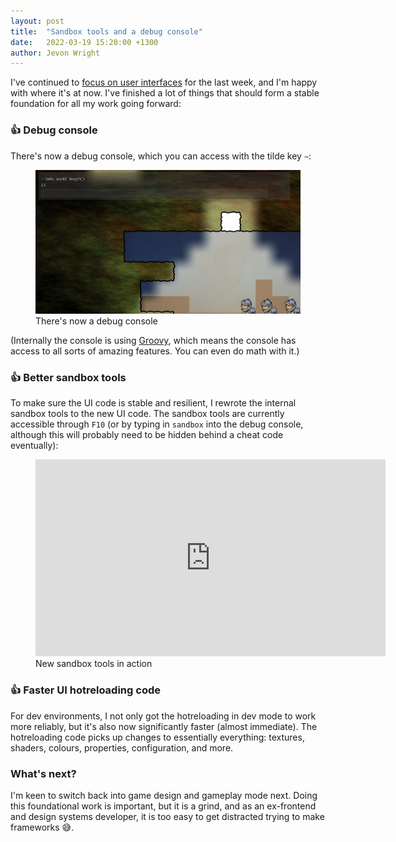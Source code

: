 ```yaml
---
layout: post
title:  "Sandbox tools and a debug console"
date:   2022-03-19 15:20:00 +1300
author: Jevon Wright
---
```


I've continued to [focus on user interfaces](/2022/03/11/more-user-interfaces) for the
last week, and I'm happy with where it's at now. I've finished a lot of things that should form
a stable foundation for all my work going forward:

### 👍 Debug console

There's now a debug console, which you can access with the tilde key `~`:

<figure class="image">
  <a href="/assets/screenshots/2022-03-19.png"><img src="/assets/screenshots/2022-03-19.png"></a>
  <figcaption>There's now a debug console</figcaption>
</figure>

(Internally the console is using [Groovy](https://groovy-lang.org/),
which means the console has access to all sorts of amazing features. You can even do math with it.)

### 👍 Better sandbox tools

To make sure the UI code is stable and resilient, I rewrote the internal sandbox tools to
the new UI code. The sandbox tools are currently accessible through `F10` (or by
typing in `sandbox` into the debug console, although this will probably need to be hidden
behind a cheat code eventually):

<figure class="video">
  <iframe width="560" height="315" src="https://www.youtube.com/embed/unmWHiPmelg" title="YouTube video player" frameborder="0" allow="accelerometer; autoplay; clipboard-write; encrypted-media; gyroscope; picture-in-picture" allowfullscreen></iframe>
  <figcaption>New sandbox tools in action</figcaption>
</figure>

### 👍 Faster UI hotreloading code

For dev environments, I not only got the hotreloading in dev mode to work more reliably, but
it's also now significantly faster (almost immediate). The hotreloading code picks
up changes to essentially everything: textures, shaders, colours, properties, configuration, and more.

### What's next?

I'm keen to switch back into game design and gameplay mode next.
Doing this foundational work is important, but it is a grind, and as an ex-frontend and design systems
developer, it is too easy to get distracted trying to make frameworks 😅.
